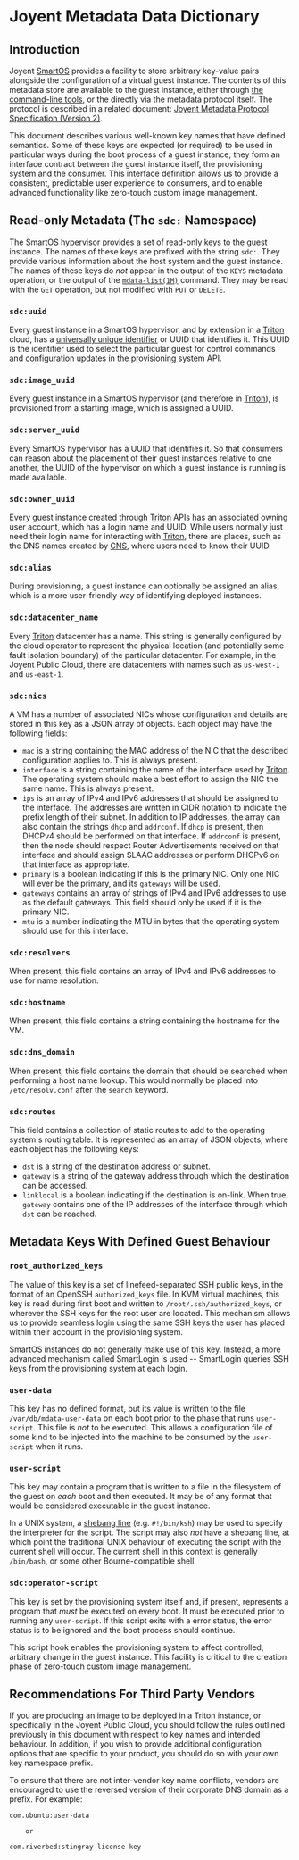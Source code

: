 # Joyent Metadata Data Dictionary

## Introduction

Joyent [SmartOS][1] provides a facility to store arbitrary key-value pairs
alongside the configuration of a virtual guest instance.  The contents of this
metadata store are available to the guest instance, either through [the
command-line tools][2], or the directly via the metadata protocol itself.  The
protocol is described in a related document: [Joyent Metadata Protocol
Specification (Version 2)][6].

This document describes various well-known key names that have defined
semantics.  Some of these keys are expected (or required) to be used in
particular ways during the boot process of a guest instance; they form an
interface contract between the guest instance itself, the provisioning system
and the consumer.  This interface definition allows us to provide a consistent,
predictable user experience to consumers, and to enable advanced functionality
like zero-touch custom image management.

## Read-only Metadata (The `sdc:` Namespace)

The SmartOS hypervisor provides a set of read-only keys to the guest instance.
The names of these keys are prefixed with the string `sdc:`.  They provide
various information about the host system and the guest instance.  The names of
these keys do _not_ appear in the output of the `KEYS` metadata operation, or
the output of the [`mdata-list(1M)`][8] command.  They may be read with the
`GET` operation, but not modified with `PUT` or `DELETE`.

### `sdc:uuid`

Every guest instance in a SmartOS hypervisor, and by extension in a
[Triton][4] cloud, has a [universally unique identifier][5] or UUID
that identifies it.  This UUID is the identifier used to select the particular
guest for control commands and configuration updates in the provisioning system
API.

### `sdc:image_uuid`

Every guest instance in a SmartOS hypervisor (and therefore in [Triton][4]),
is provisioned from a starting image, which is assigned a UUID.

### `sdc:server_uuid`

Every SmartOS hypervisor has a UUID that identifies it.  So that consumers can
reason about the placement of their guest instances relative to one another,
the UUID of the hypervisor on which a guest instance is running is made
available.

### `sdc:owner_uuid`

Every guest instance created through [Triton][4] APIs has an associated owning
user account, which has a login name and UUID. While users normally just need
their login name for interacting with [Triton][4], there are places, such as
the DNS names created by [CNS][7], where users need to know their UUID.

### `sdc:alias`

During provisioning, a guest instance can optionally be assigned an alias, which
is a more user-friendly way of identifying deployed instances.

### `sdc:datacenter_name`

Every [Triton][4] datacenter has a name.  This string is generally
configured by the cloud operator to represent the physical location (and
potentially some fault isolation boundary) of the particular datacenter.  For
example, in the Joyent Public Cloud, there are datacenters with names such as
`us-west-1` and `us-east-1`.

### `sdc:nics`

A VM has a number of associated NICs whose configuration and details are
stored in this key as a JSON array of objects. Each object may have the
following fields:

* `mac` is a string containing the MAC address of the NIC that the described
  configuration applies to. This is always present.
* `interface` is a string containing the name of the interface used by
  [Triton][4]. The operating system should make a best effort to
  assign the NIC the same name. This is always present.
* `ips` is an array of IPv4 and IPv6 addresses that should be assigned to
  the interface. The addresses are written in CIDR notation to indicate
  the prefix length of their subnet. In addition to IP addresses, the
  array can also contain the strings `dhcp` and `addrconf`. If `dhcp` is
  present, then DHCPv4 should be performed on that interface. If `addrconf`
  is present, then the node should respect Router Advertisements received
  on that interface and should assign SLAAC addresses or perform DHCPv6 on
  that interface as appropriate.
* `primary` is a boolean indicating if this is the primary NIC. Only one
  NIC will ever be the primary, and its `gateways` will be used.
* `gateways` contains an array of strings of IPv4 and IPv6 addresses to use
  as the default gateways. This field should only be used if it is the
  primary NIC.
* `mtu` is a number indicating the MTU in bytes that the operating system
  should use for this interface.

### `sdc:resolvers`

When present, this field contains an array of IPv4 and IPv6 addresses to
use for name resolution.

### `sdc:hostname`

When present, this field contains a string containing the hostname for the VM.

### `sdc:dns_domain`

When present, this field contains the domain that should be searched
when performing a host name lookup. This would normally be placed into
`/etc/resolv.conf` after the `search` keyword.

### `sdc:routes`

This field contains a collection of static routes to add to the operating
system's routing table. It is represented as an array of JSON objects,
where each object has the following keys:

* `dst` is a string of the destination address or subnet.
* `gateway` is a string of the gateway address through which the destination
  can be accessed.
* `linklocal` is a boolean indicating if the destination is on-link. When true,
  `gateway` contains one of the IP addresses of the interface through which
  `dst` can be reached.

## Metadata Keys With Defined Guest Behaviour

### `root_authorized_keys`

The value of this key is a set of linefeed-separated SSH public keys, in the
format of an OpenSSH `authorized_keys` file.  In KVM virtual machines, this key
is read during first boot and written to `/root/.ssh/authorized_keys`, or
wherever the SSH keys for the root user are located.  This mechanism allows us
to provide seamless login using the same SSH keys the user has placed within
their account in the provisioning system.

SmartOS instances do not generally make use of this key.  Instead, a more
advanced mechanism called SmartLogin is used -- SmartLogin queries SSH keys
from the provisioning system at each login.

### `user-data`

This key has no defined format, but its value is written to the file
`/var/db/mdata-user-data` on each boot prior to the phase that runs
`user-script`.  This file is _not_ to be executed.  This allows a configuration
file of some kind to be injected into the machine to be consumed by the
`user-script` when it runs.

### `user-script`

This key may contain a program that is written to a file in the filesystem of
the guest on _each_ boot and then executed.  It may be of any format that would
be considered executable in the guest instance.

In a UNIX system, a [shebang line][3] (e.g. `#!/bin/ksh`) may be used to
specify the interpreter for the script.  The script may also _not_ have a
shebang line, at which point the traditional UNIX behaviour of executing the
script with the current shell will occur.  The current shell in this context is
generally `/bin/bash`, or some other Bourne-compatible shell.

### `sdc:operator-script`

This key is set by the provisioning system itself and, if present, represents
a program that _must_ be executed on every boot.  It must be executed prior to
running any `user-script`.  If this script exits with a error status, the
error status is to be ignored and the boot process should continue.

This script hook enables the provisioning system to affect controlled,
arbitrary change in the guest instance.  This facility is critical to
the creation phase of zero-touch custom image management.

## Recommendations For Third Party Vendors

If you are producing an image to be deployed in a Triton instance, or
specifically in the Joyent Public Cloud, you should follow the rules outlined
previously in this document with respect to key names and intended behaviour.
In addition, if you wish to provide additional configuration options that are
specific to your product, you should do so with your own key namespace prefix.

To ensure that there are not inter-vendor key name conflicts, vendors are
encouraged to use the reversed version of their corporate DNS domain as a
prefix.  For example:

    com.ubuntu:user-data
    
        or
    
    com.riverbed:stingray-license-key

<!-- Links/References -->

[1]: http://www.smartos.org/

[2]: https://github.com/joyent/mdata-client

[3]: https://en.wikipedia.org/wiki/Shebang_%28Unix%29

[4]: https://www.joyent.com/triton/compute

[5]: https://en.wikipedia.org/wiki/Universally_unique_identifier

[6]: protocol.html

[7]: https://github.com/joyent/triton-cns

[8]: https://smartos.org/man/1M/mdata-list
